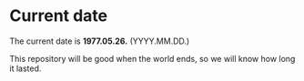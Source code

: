 # Current date

The current date is **1977.05.26.** (YYYY.MM.DD.)

This repository will be good when the world ends, so we will know how long it lasted.